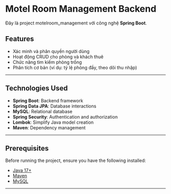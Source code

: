 # Motel Room Management Backend

Đây là project motelroom_management với công nghệ **Spring Boot**.

## Features

- Xác minh và phân quyền người dùng
- Hoạt động CRUD cho phòng và khách thuê
- Chức năng tìm kiếm phòng trống
- Phân tích cơ bản (ví dụ: tỷ lệ phòng đầy, theo dõi thu nhập)

---

## Technologies Used

- **Spring Boot**: Backend framework
- **Spring Data JPA**: Database interactions
- **MySQL**: Relational database
- **Spring Security**: Authentication and authorization
- **Lombok**: Simplify Java model creation
- **Maven**: Dependency management

---

## Prerequisites

Before running the project, ensure you have the following installed:

- [Java 17+](https://www.oracle.com/java/technologies/javase-jdk17-downloads.html)
- [Maven](https://maven.apache.org/download.cgi)
- [MySQL](https://www.mysql.com/downloads/)

---
